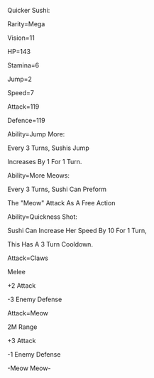 Quicker Sushi:

Rarity=Mega

Vision=11

HP=143

Stamina=6

Jump=2

Speed=7

Attack=119

Defence=119

Ability=Jump More:

Every 3 Turns, Sushis Jump

Increases By 1 For 1 Turn.

Ability=More Meows:

Every 3 Turns, Sushi Can Preform

The "Meow" Attack As A Free Action

Ability=Quickness Shot:

Sushi Can Increase Her Speed By 10 For 1 Turn,

This Has A 3 Turn Cooldown.

Attack=Claws

Melee

+2 Attack

-3 Enemy Defense

Attack=Meow

2M Range

+3 Attack

-1 Enemy Defense

-Meow Meow-

